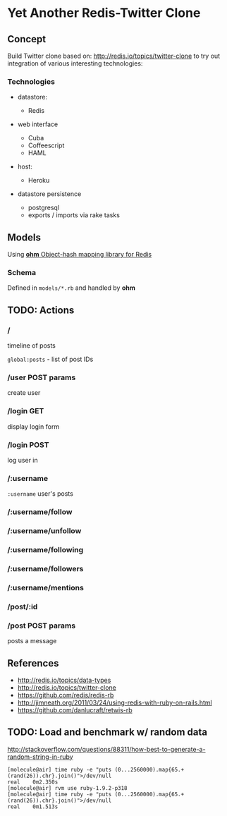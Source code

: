 # Yet Another Redis-Twitter Clone

## Concept

Build Twitter clone based on:
<http://redis.io/topics/twitter-clone>
to try out integration of various interesting technologies:

### Technologies

- datastore:
  - Redis

- web interface
  - Cuba
  - Coffeescript
  - HAML

- host:
  - Heroku

- datastore persistence
  - postgresql
  - exports / imports via rake tasks

## Models

Using [**ohm** Object-hash mapping library for Redis](http://soveran.github.com/ohm/)

### Schema

Defined in `models/*.rb` and handled by **ohm**

## TODO: Actions

### /

timeline of posts

`global:posts` - list of post IDs

### /user POST params

create user

### /login GET

display login form

### /login POST

log user in

### /:username

`:username` user's posts

### /:username/follow

### /:username/unfollow

### /:username/following

### /:username/followers

### /:username/mentions

### /post/:id

### /post POST params

posts a message

## References

- <http://redis.io/topics/data-types>
- <http://redis.io/topics/twitter-clone>
- <https://github.com/redis/redis-rb>
- <http://jimneath.org/2011/03/24/using-redis-with-ruby-on-rails.html>
- <https://github.com/danlucraft/retwis-rb>

## TODO: Load and benchmark w/ random data

<http://stackoverflow.com/questions/88311/how-best-to-generate-a-random-string-in-ruby>

    [molecule@air] time ruby -e "puts (0...2560000).map{65.+(rand(26)).chr}.join()">/dev/null 
    real	0m2.350s
    [molecule@air] rvm use ruby-1.9.2-p318
    [molecule@air] time ruby -e "puts (0...2560000).map{65.+(rand(26)).chr}.join()">/dev/null  
    real	0m1.513s
